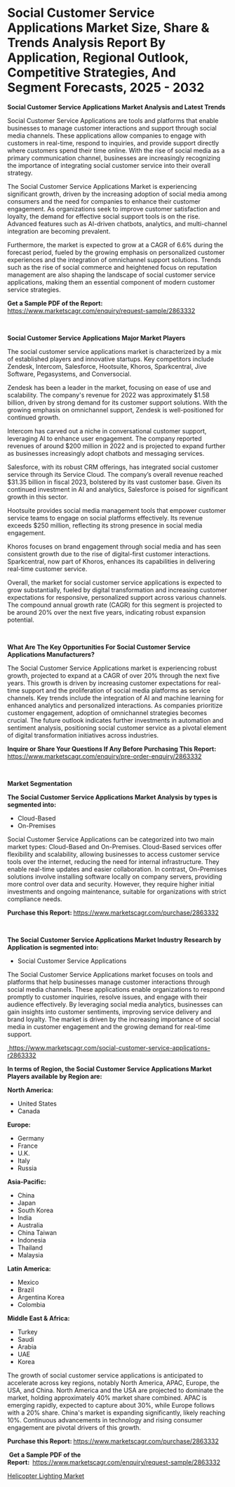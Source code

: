 <p><h1>Social Customer Service Applications Market Size, Share & Trends Analysis Report By Application, Regional Outlook, Competitive Strategies, And Segment Forecasts, 2025 - 2032</h1></p><p><strong>Social Customer Service Applications Market Analysis and Latest Trends</strong></p>
<p><p>Social Customer Service Applications are tools and platforms that enable businesses to manage customer interactions and support through social media channels. These applications allow companies to engage with customers in real-time, respond to inquiries, and provide support directly where customers spend their time online. With the rise of social media as a primary communication channel, businesses are increasingly recognizing the importance of integrating social customer service into their overall strategy.</p><p>The Social Customer Service Applications Market is experiencing significant growth, driven by the increasing adoption of social media among consumers and the need for companies to enhance their customer engagement. As organizations seek to improve customer satisfaction and loyalty, the demand for effective social support tools is on the rise. Advanced features such as AI-driven chatbots, analytics, and multi-channel integration are becoming prevalent.</p><p>Furthermore, the market is expected to grow at a CAGR of 6.6% during the forecast period, fueled by the growing emphasis on personalized customer experiences and the integration of omnichannel support solutions. Trends such as the rise of social commerce and heightened focus on reputation management are also shaping the landscape of social customer service applications, making them an essential component of modern customer service strategies.</p></p>
<p><strong>Get a Sample PDF of the Report:&nbsp;</strong> <a href="https://www.marketscagr.com/enquiry/request-sample/2863332?utm_campaign=3117&utm_medium=2&utm_source=Github&utm_content=ia&utm_term=12032025&utm_id=social-customer-service-applications">https://www.marketscagr.com/enquiry/request-sample/2863332</a></p>
<p>&nbsp;</p>
<p><strong>Social Customer Service Applications Major Market Players</strong></p>
<p><p>The social customer service applications market is characterized by a mix of established players and innovative startups. Key competitors include Zendesk, Intercom, Salesforce, Hootsuite, Khoros, Sparkcentral, Jive Software, Pegasystems, and Conversocial.</p><p>Zendesk has been a leader in the market, focusing on ease of use and scalability. The company's revenue for 2022 was approximately $1.58 billion, driven by strong demand for its customer support solutions. With the growing emphasis on omnichannel support, Zendesk is well-positioned for continued growth.</p><p>Intercom has carved out a niche in conversational customer support, leveraging AI to enhance user engagement. The company reported revenues of around $200 million in 2022 and is projected to expand further as businesses increasingly adopt chatbots and messaging services.</p><p>Salesforce, with its robust CRM offerings, has integrated social customer service through its Service Cloud. The company’s overall revenue reached $31.35 billion in fiscal 2023, bolstered by its vast customer base. Given its continued investment in AI and analytics, Salesforce is poised for significant growth in this sector.</p><p>Hootsuite provides social media management tools that empower customer service teams to engage on social platforms effectively. Its revenue exceeds $250 million, reflecting its strong presence in social media engagement.</p><p>Khoros focuses on brand engagement through social media and has seen consistent growth due to the rise of digital-first customer interactions. Sparkcentral, now part of Khoros, enhances its capabilities in delivering real-time customer service. </p><p>Overall, the market for social customer service applications is expected to grow substantially, fueled by digital transformation and increasing customer expectations for responsive, personalized support across various channels. The compound annual growth rate (CAGR) for this segment is projected to be around 20% over the next five years, indicating robust expansion potential.</p></p>
<p>&nbsp;</p>
<p><strong>What Are The Key Opportunities For Social Customer Service Applications Manufacturers?</strong></p>
<p><p>The Social Customer Service Applications market is experiencing robust growth, projected to expand at a CAGR of over 20% through the next five years. This growth is driven by increasing customer expectations for real-time support and the proliferation of social media platforms as service channels. Key trends include the integration of AI and machine learning for enhanced analytics and personalized interactions. As companies prioritize customer engagement, adoption of omnichannel strategies becomes crucial. The future outlook indicates further investments in automation and sentiment analysis, positioning social customer service as a pivotal element of digital transformation initiatives across industries.</p></p>
<p><strong>Inquire or Share Your Questions If Any Before Purchasing This Report:</strong> <a href="https://www.marketscagr.com/enquiry/pre-order-enquiry/2863332?utm_campaign=3117&utm_medium=2&utm_source=Github&utm_content=ia&utm_term=12032025&utm_id=social-customer-service-applications">https://www.marketscagr.com/enquiry/pre-order-enquiry/2863332</a></p>
<p>&nbsp;</p>
<p><strong>Market Segmentation</strong></p>
<p><strong>The Social Customer Service Applications Market Analysis by types is segmented into:</strong></p>
<p><ul><li>Cloud-Based</li><li>On-Premises</li></ul></p>
<p><p>Social Customer Service Applications can be categorized into two main market types: Cloud-Based and On-Premises. Cloud-Based services offer flexibility and scalability, allowing businesses to access customer service tools over the internet, reducing the need for internal infrastructure. They enable real-time updates and easier collaboration. In contrast, On-Premises solutions involve installing software locally on company servers, providing more control over data and security. However, they require higher initial investments and ongoing maintenance, suitable for organizations with strict compliance needs.</p></p>
<p><strong>Purchase this Report:&nbsp;</strong><a href="https://www.marketscagr.com/purchase/2863332?utm_campaign=3117&utm_medium=2&utm_source=Github&utm_content=ia&utm_term=12032025&utm_id=social-customer-service-applications">https://www.marketscagr.com/purchase/2863332</a></p>
<p>&nbsp;</p>
<p><strong>The Social Customer Service Applications Market Industry Research by Application is segmented into:</strong></p>
<p><ul><li>Social Customer Service Applications</li></ul></p>
<p><p>The Social Customer Service Applications market focuses on tools and platforms that help businesses manage customer interactions through social media channels. These applications enable organizations to respond promptly to customer inquiries, resolve issues, and engage with their audience effectively. By leveraging social media analytics, businesses can gain insights into customer sentiments, improving service delivery and brand loyalty. The market is driven by the increasing importance of social media in customer engagement and the growing demand for real-time support.</p></p>
<p><a href="https://www.marketscagr.com/social-customer-service-applications-r2863332?utm_campaign=3117&utm_medium=2&utm_source=Github&utm_content=ia&utm_term=12032025&utm_id=social-customer-service-applications">&nbsp;https://www.marketscagr.com/social-customer-service-applications-r2863332</a></p>
<p><strong>In terms of Region, the Social Customer Service Applications Market Players available by Region are:</strong></p>
<p>
    <p> <strong> North America: </strong>
        <ul>
            <li>United States</li>
            <li>Canada</li>
        </ul>
        </p> 
    <p> <strong> Europe: </strong>
        <ul>
            <li>Germany</li>
            <li>France</li>
            <li>U.K.</li>
            <li>Italy</li>
            <li>Russia</li>
        </ul>
        </p> 
    <p> <strong> Asia-Pacific: </strong>
        <ul>
            <li>China</li>
            <li>Japan</li>
            <li>South Korea</li>
            <li>India</li>
            <li>Australia</li>
            <li>China Taiwan</li>
            <li>Indonesia</li>
            <li>Thailand</li>
            <li>Malaysia</li>
        </ul>
        </p> 
    <p> <strong> Latin America: </strong>
        <ul>
            <li>Mexico</li>
            <li>Brazil</li>
            <li>Argentina Korea</li>
            <li>Colombia</li>
        </ul>
        </p> 
    <p> <strong> Middle East & Africa: </strong>
        <ul>
            <li>Turkey</li>
            <li>Saudi</li>
            <li>Arabia</li>
            <li>UAE</li>
            <li>Korea</li>
        </ul>
    </p>
    </p>
<p><p>The growth of social customer service applications is anticipated to accelerate across key regions, notably North America, APAC, Europe, the USA, and China. North America and the USA are projected to dominate the market, holding approximately 40% market share combined. APAC is emerging rapidly, expected to capture about 30%, while Europe follows with a 20% share. China's market is expanding significantly, likely reaching 10%. Continuous advancements in technology and rising consumer engagement are pivotal drivers of this growth.</p></p>
<p><strong>Purchase this Report: </strong><a href="https://www.marketscagr.com/purchase/2863332?utm_campaign=3117&utm_medium=2&utm_source=Github&utm_content=ia&utm_term=12032025&utm_id=social-customer-service-applications">https://www.marketscagr.com/purchase/2863332</a></p>
<p>&nbsp;<strong>Get a Sample PDF of the Report:&nbsp;&nbsp;</strong><a href="https://www.marketscagr.com/enquiry/request-sample/2863332?utm_campaign=3117&utm_medium=2&utm_source=Github&utm_content=ia&utm_term=12032025&utm_id=social-customer-service-applications">https://www.marketscagr.com/enquiry/request-sample/2863332</a></p>
<p><strong></strong></p>
<p><p><a href="https://github.com/guinoopandam/Market-Research-Report-List-1/blob/main/helicopter-lighting-market.md?utm_campaign=3117&utm_medium=2&utm_source=Github&utm_content=ia&utm_term=12032025&utm_id=social-customer-service-applications">Helicopter Lighting Market</a></p></p>